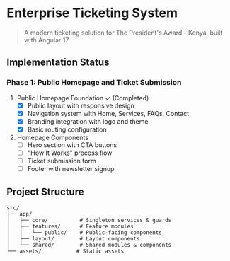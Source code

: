 # Enterprise Ticketing System 

> A modern ticketing solution for The President's Award - Kenya, built with Angular 17.

## Implementation Status 

###  Phase 1: Public Homepage and Ticket Submission
1. Public Homepage Foundation ✓ (Completed)
   - [x] Public layout with responsive design
   - [x] Navigation system with Home, Services, FAQs, Contact
   - [x] Branding integration with logo and theme
   - [x] Basic routing configuration
 
2. Homepage Components
   - [ ] Hero section with CTA buttons
   - [ ] "How It Works" process flow
   - [ ] Ticket submission form
   - [ ] Footer with newsletter signup

## Project Structure 
```
src/
├── app/
│   ├── core/          # Singleton services & guards
│   ├── features/      # Feature modules
│   │   └── public/    # Public-facing components
│   ├── layout/        # Layout components
│   └── shared/        # Shared modules & components
└── assets/           # Static assets
```

 